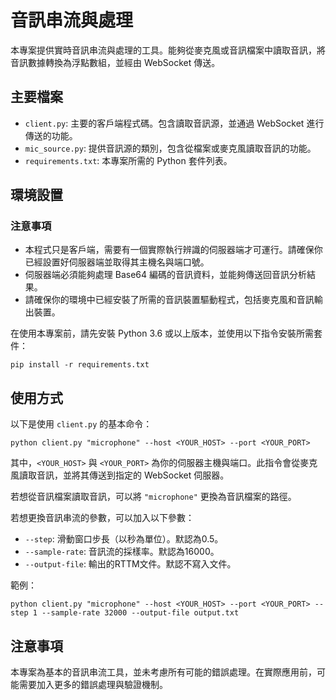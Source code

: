 # 音訊串流與處理

本專案提供實時音訊串流與處理的工具。能夠從麥克風或音訊檔案中讀取音訊，將音訊數據轉換為浮點數組，並經由 WebSocket 傳送。

## 主要檔案

- `client.py`: 主要的客戶端程式碼。包含讀取音訊源，並通過 WebSocket 進行傳送的功能。
- `mic_source.py`: 提供音訊源的類別，包含從檔案或麥克風讀取音訊的功能。
- `requirements.txt`: 本專案所需的 Python 套件列表。

## 環境設置

### 注意事項

- 本程式只是客戶端，需要有一個實際執行辨識的伺服器端才可運行。請確保你已經設置好伺服器端並取得其主機名與端口號。
- 伺服器端必須能夠處理 Base64 編碼的音訊資料，並能夠傳送回音訊分析結果。
- 請確保你的環境中已經安裝了所需的音訊裝置驅動程式，包括麥克風和音訊輸出裝置。

在使用本專案前，請先安裝 Python 3.6 或以上版本，並使用以下指令安裝所需套件：

```shell
pip install -r requirements.txt
```

## 使用方式

以下是使用 `client.py` 的基本命令：

```shell
python client.py "microphone" --host <YOUR_HOST> --port <YOUR_PORT>
```

其中，`<YOUR_HOST>` 與 `<YOUR_PORT>` 為你的伺服器主機與端口。此指令會從麥克風讀取音訊，並將其傳送到指定的 WebSocket 伺服器。

若想從音訊檔案讀取音訊，可以將 `"microphone"` 更換為音訊檔案的路徑。

若想更換音訊串流的參數，可以加入以下參數：

- `--step`: 滑動窗口步長（以秒為單位）。默認為0.5。
- `--sample-rate`: 音訊流的採樣率。默認為16000。
- `--output-file`: 輸出的RTTM文件。默認不寫入文件。

範例：

```shell
python client.py "microphone" --host <YOUR_HOST> --port <YOUR_PORT> --step 1 --sample-rate 32000 --output-file output.txt
```

## 注意事項

本專案為基本的音訊串流工具，並未考慮所有可能的錯誤處理。在實際應用前，可能需要加入更多的錯誤處理與驗證機制。
